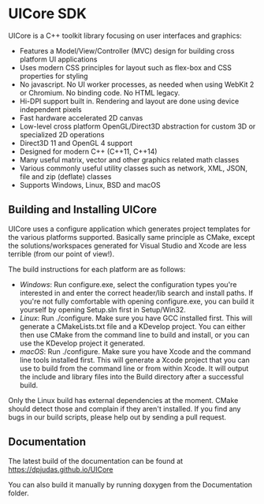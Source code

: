 # UICore SDK
UICore is a C++ toolkit library focusing on user interfaces and graphics:
* Features a Model/View/Controller (MVC) design for building cross platform UI applications
* Uses modern CSS principles for layout such as flex-box and CSS properties for styling
* No javascript. No UI worker processes, as needed when using WebKit 2 or Chromium. No binding code. No HTML legacy.
* Hi-DPI support built in. Rendering and layout are done using device independent pixels
* Fast hardware accelerated 2D canvas
* Low-level cross platform OpenGL/Direct3D abstraction for custom 3D or specialized 2D operations
* Direct3D 11 and OpenGL 4 support
* Designed for modern C++ (C++11, C++14)
* Many useful matrix, vector and other graphics related math classes
* Various commonly useful utility classes such as network, XML, JSON, file and zip (deflate) classes
* Supports Windows, Linux, BSD and macOS

## Building and Installing UICore
UICore uses a configure application which generates project templates for the various platforms supported. Basically same principle as CMake, except the solutions/workspaces generated for Visual Studio and Xcode are less terrible (from our point of view!).

The build instructions for each platform are as follows:
- *Windows*: Run configure.exe, select the configuration types you're interested in and enter the correct header/lib search and install paths. If you're not fully comfortable with opening configure.exe, you can build it yourself by opening Setup.sln first in Setup/Win32.
- *Linux*: Run ./configure. Make sure you have GCC installed first. This will generate a CMakeLists.txt file and a KDevelop project. You can either then use CMake from the command line to build and install, or you can use the KDevelop project it generated.
- *macOS*: Run ./configure. Make sure you have Xcode and the command line tools installed first. This will generate a Xcode project that you can use to build from the command line or from within Xcode. It will output the include and library files into the Build directory after a successful build.
 
Only the Linux build has external dependencies at the moment. CMake should detect those and complain if they aren't installed. If you find any bugs in our build scripts, please help out by sending a pull request.

## Documentation
The latest build of the documentation can be found at https://dpjudas.github.io/UICore

You can also build it manually by running doxygen from the Documentation folder.
